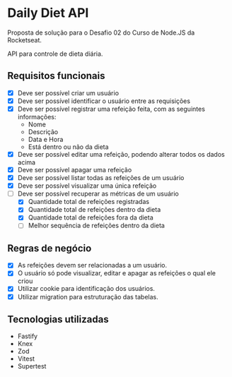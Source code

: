 # Daily Diet API

Proposta de solução para o Desafio 02 do Curso de Node.JS da Rocketseat. 

API para controle de dieta diária.

## Requisitos funcionais
- [x] Deve ser possível criar um usuário
- [x] Deve ser possível identificar o usuário entre as requisições
- [x] Deve ser possível registrar uma refeição feita, com as seguintes informações:
    - Nome
    - Descrição
    - Data e Hora
    - Está dentro ou não da dieta
- [x] Deve ser possível editar uma refeição, podendo alterar todos os dados acima
- [x] Deve ser possível apagar uma refeição
- [x] Deve ser possível listar todas as refeições de um usuário
- [x] Deve ser possível visualizar uma única refeição
- [ ] Deve ser possível recuperar as métricas de um usuário
    - [x] Quantidade total de refeições registradas
    - [x] Quantidade total de refeições dentro da dieta
    - [x] Quantidade total de refeições fora da dieta
    - [ ] Melhor sequência de refeições dentro da dieta

## Regras de negócio
- [x] As refeições devem ser relacionadas a um usuário.
- [x] O usuário só pode visualizar, editar e apagar as refeições o qual ele criou
- [x] Utilizar cookie para identificação dos usuários.
- [x] Utilizar migration para estruturação das tabelas.

## Tecnologias utilizadas
- Fastify
- Knex
- Zod
- Vitest
- Supertest
